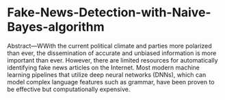 # Fake-News-Detection-with-Naive-Bayes-algorithm
Abstract—WWith the current political climate and parties more polarized than ever, the dissemination of accurate and unbiased information is more important than ever. However, there are limited resources for automatically identifying fake news articles on the Internet. Most modern machine learning pipelines that utilize deep neural networks (DNNs), which can model complex language features such as grammar, have been proven to be effective but computationally expensive.
